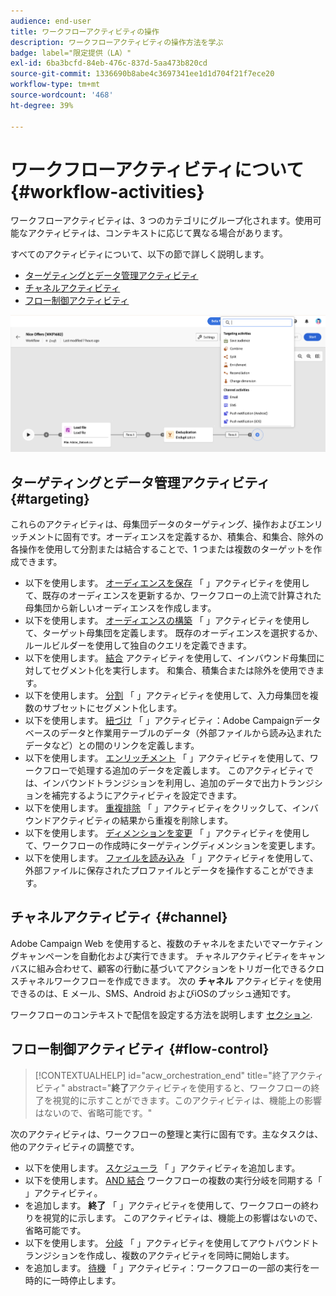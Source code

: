 ```yaml
---
audience: end-user
title: ワークフローアクティビティの操作
description: ワークフローアクティビティの操作方法を学ぶ
badge: label="限定提供（LA）"
exl-id: 6ba3bcfd-84eb-476c-837d-5aa473b820cd
source-git-commit: 1336690b8abe4c3697341ee1d1d704f21f7ece20
workflow-type: tm+mt
source-wordcount: '468'
ht-degree: 39%

---
```



# ワークフローアクティビティについて {#workflow-activities}

ワークフローアクティビティは、3 つのカテゴリにグループ化されます。使用可能なアクティビティは、コンテキストに応じて異なる場合があります。

すべてのアクティビティについて、以下の節で詳しく説明します。

* [ターゲティングとデータ管理アクティビティ](#targeting)
* [チャネルアクティビティ](#channel)
* [フロー制御アクティビティ](#flow-control)

![](../assets/workflow-activities.png)

## ターゲティングとデータ管理アクティビティ {#targeting}

これらのアクティビティは、母集団データのターゲティング、操作およびエンリッチメントに固有です。オーディエンスを定義するか、積集合、和集合、除外の各操作を使用して分割または結合することで、1 つまたは複数のターゲットを作成できます。

* 以下を使用します。 [オーディエンスを保存](save-audience.md) 「 」アクティビティを使用して、既存のオーディエンスを更新するか、ワークフローの上流で計算された母集団から新しいオーディエンスを作成します。
* 以下を使用します。 [オーディエンスの構築](build-audience.md) 「 」アクティビティを使用して、ターゲット母集団を定義します。 既存のオーディエンスを選択するか、ルールビルダーを使用して独自のクエリを定義できます。
* 以下を使用します。 [結合](combine.md) アクティビティを使用して、インバウンド母集団に対してセグメント化を実行します。 和集合、積集合または除外を使用できます。
* 以下を使用します。 [分割](split.md) 「 」アクティビティを使用して、入力母集団を複数のサブセットにセグメント化します。
* 以下を使用します。 [紐づけ](reconciliation.md) 「 」アクティビティ：Adobe Campaignデータベースのデータと作業用テーブルのデータ（外部ファイルから読み込まれたデータなど）との間のリンクを定義します。
* 以下を使用します。 [エンリッチメント](enrichment.md) 「 」アクティビティを使用して、ワークフローで処理する追加のデータを定義します。 このアクティビティでは、インバウンドトランジションを利用し、追加のデータで出力トランジションを補完するようにアクティビティを設定できます。
* 以下を使用します。 [重複排除](deduplication.md) 「 」アクティビティをクリックして、インバウンドアクティビティの結果から重複を削除します。
* 以下を使用します。 [ディメンションを変更](change-dimension.md) 「 」アクティビティを使用して、ワークフローの作成時にターゲティングディメンションを変更します。
* 以下を使用します。 [ファイルを読み込み](load-file.md) 「 」アクティビティを使用して、外部ファイルに保存されたプロファイルとデータを操作することができます。


## チャネルアクティビティ {#channel}

Adobe Campaign Web を使用すると、複数のチャネルをまたいでマーケティングキャンペーンを自動化および実行できます。 チャネルアクティビティをキャンバスに組み合わせて、顧客の行動に基づいてアクションをトリガー化できるクロスチャネルワークフローを作成できます。 次の **チャネル** アクティビティを使用できるのは、E メール、SMS、Android およびiOSのプッシュ通知です。

ワークフローのコンテキストで配信を設定する方法を説明します [セクション](channels.md).

## フロー制御アクティビティ {#flow-control}

>[!CONTEXTUALHELP]
>id="acw_orchestration_end"
>title="終了アクティビティ"
>abstract="**終了**&#x200B;アクティビティを使用すると、ワークフローの終了を視覚的に示すことができます。このアクティビティは、機能上の影響はないので、省略可能です。"

次のアクティビティは、ワークフローの整理と実行に固有です。主なタスクは、他のアクティビティの調整です。

* 以下を使用します。 [スケジューラ](scheduler.md) 「 」アクティビティを追加します。
* 以下を使用します。 [AND 結合](and-join.md) ワークフローの複数の実行分岐を同期する「 」アクティビティ。
* を追加します。 **終了** 「 」アクティビティを使用して、ワークフローの終わりを視覚的に示します。 このアクティビティは、機能上の影響はないので、省略可能です。
* 以下を使用します。 [分岐](fork.md) 「 」アクティビティを使用してアウトバウンドトランジションを作成し、複数のアクティビティを同時に開始します。
* を追加します。 [待機](wait.md) 「 」アクティビティ：ワークフローの一部の実行を一時的に一時停止します。

<!--
## Data management activities {#data-management}

overview: what they're used for
which use case you can perform with them

list available activites + short description + ref to section
-->


